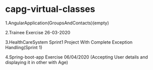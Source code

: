 # capg-virtual-classes

1.AngularApplication(GroupsAndContacts)(empty)

2.Trainee Exercise 26-03-2020

3.HealthCareSystem Sprint1 Project With Complete Exception Handling(Sprint 1)

4.Spring-boot-app Exercise 06/04/2020 (Accepting User details and displaying it in other with Age)

